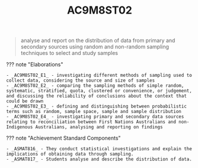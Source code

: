 ﻿---
tags: australian-curriculum
title: AC9M8ST02
type: note
---
> analyse and report on the distribution of data from primary and secondary sources using random and non-random sampling techniques to select and study samples

??? note "Elaborations"

	- _AC9M8ST02_E1_ - investigating different methods of sampling used to collect data, considering the source and size of samples
	- _AC9M8ST02_E2_ - comparing the sampling methods of simple random, systematic, stratified, quota, clustered or convenience, or judgement, and discussing the reliability of conclusions about the context that could be drawn
	- _AC9M8ST02_E3_ - defining and distinguishing between probabilistic terms such as random, sample space, sample and sample distribution
	- _AC9M8ST02_E4_ - investigating primary and secondary data sources relating to reconciliation between First Nations Australians and non-Indigenous Australians, analysing and reporting on findings
??? note "Achievement Standard Components"

	- _ASMAT816_ - They conduct statistical investigations and explain the implications of obtaining data through sampling.
	- _ASMAT817_ - Students analyse and describe the distribution of data.